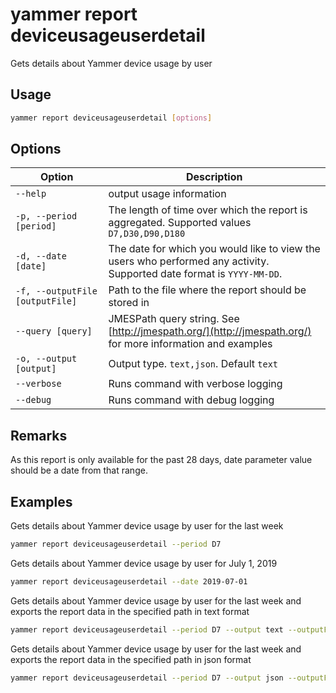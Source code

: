 # yammer report deviceusageuserdetail

Gets details about Yammer device usage by user

## Usage

```sh
yammer report deviceusageuserdetail [options]
```

## Options

Option|Description
------|-----------
`--help`|output usage information
`-p, --period [period]`|The length of time over which the report is aggregated. Supported values `D7,D30,D90,D180`
`-d, --date [date]`|The date for which you would like to view the users who performed any activity. Supported date format is `YYYY-MM-DD`.
`-f, --outputFile [outputFile]`|Path to the file where the report should be stored in
`--query [query]`|JMESPath query string. See [http://jmespath.org/](http://jmespath.org/) for more information and examples
`-o, --output [output]`|Output type. `text,json`. Default `text`
`--verbose`|Runs command with verbose logging
`--debug`|Runs command with debug logging

## Remarks

As this report is only available for the past 28 days, date parameter value should be a date from that range.

## Examples

Gets details about Yammer device usage by user for the last week

```sh
yammer report deviceusageuserdetail --period D7
```

Gets details about Yammer device usage by user for July 1, 2019

```sh
yammer report deviceusageuserdetail --date 2019-07-01
```

Gets details about Yammer device usage by user for the last week and exports the report data in the specified path in text format

```sh
yammer report deviceusageuserdetail --period D7 --output text --outputFile "deviceusageuserdetail.txt"
```

Gets details about Yammer device usage by user for the last week and exports the report data in the specified path in json format

```sh
yammer report deviceusageuserdetail --period D7 --output json --outputFile "deviceusageuserdetail.json"
```

